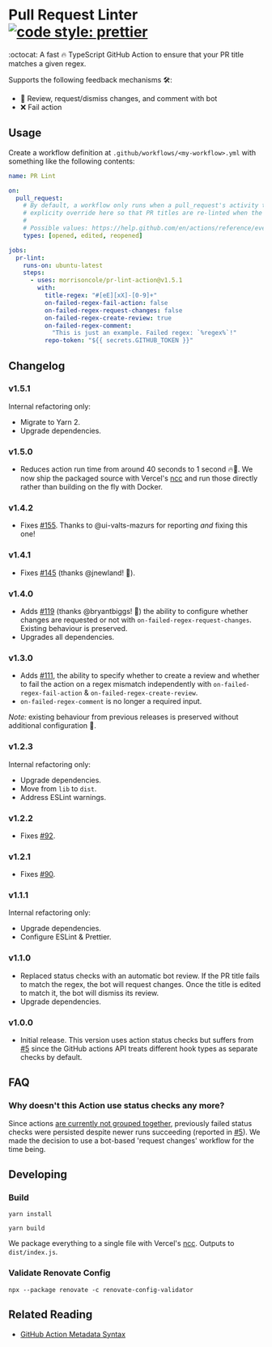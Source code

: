 # Pull Request Linter [![code style: prettier](https://img.shields.io/badge/code_style-prettier-ff69b4.svg?style=flat-square)](https://github.com/prettier/prettier)

:octocat: A fast 🔥 TypeScript GitHub Action to ensure that your PR title
matches a given regex.

Supports the following feedback mechanisms 🛠:

- 🤖 Review, request/dismiss changes, and comment with bot
- ❌ Fail action

## Usage

Create a workflow definition at `.github/workflows/<my-workflow>.yml` with
something like the following contents:

```yaml
name: PR Lint

on:
  pull_request:
    # By default, a workflow only runs when a pull_request's activity type is opened, synchronize, or reopened. We
    # explicity override here so that PR titles are re-linted when the PR text content is edited.
    #
    # Possible values: https://help.github.com/en/actions/reference/events-that-trigger-workflows#pull-request-event-pull_request
    types: [opened, edited, reopened]

jobs:
  pr-lint:
    runs-on: ubuntu-latest
    steps:
      - uses: morrisoncole/pr-lint-action@v1.5.1
        with:
          title-regex: "#[eE][xX]-[0-9]+"
          on-failed-regex-fail-action: false
          on-failed-regex-request-changes: false
          on-failed-regex-create-review: true
          on-failed-regex-comment:
            "This is just an example. Failed regex: `%regex%`!"
          repo-token: "${{ secrets.GITHUB_TOKEN }}"
```

## Changelog

### v1.5.1

Internal refactoring only:

- Migrate to Yarn 2.
- Upgrade dependencies.

### v1.5.0

- Reduces action run time from around 40 seconds to 1 second 🔥🚀. We now ship
  the packaged source with Vercel's [ncc](https://github.com/vercel/ncc) and run
  those directly rather than building on the fly with Docker.

### v1.4.2

- Fixes [#155](https://github.com/MorrisonCole/pr-lint-action/issues/155).
  Thanks to @ui-valts-mazurs for reporting _and_ fixing this one!

### v1.4.1

- Fixes [#145](https://github.com/MorrisonCole/pr-lint-action/issues/145)
  (thanks @jnewland! 🤩).

### v1.4.0

- Adds [#119](https://github.com/MorrisonCole/pr-lint-action/issues/119) (thanks
  @bryantbiggs! 🙏) the ability to configure whether changes are requested or
  not with `on-failed-regex-request-changes`. Existing behaviour is preserved.
- Upgrades all dependencies.

### v1.3.0

- Adds [#111](https://github.com/MorrisonCole/pr-lint-action/issues/111), the
  ability to specify whether to create a review and whether to fail the action
  on a regex mismatch independently with `on-failed-regex-fail-action` &
  `on-failed-regex-create-review`.
- `on-failed-regex-comment` is no longer a required input.

_Note:_ existing behaviour from previous releases is preserved without
additional configuration 🙏.

### v1.2.3

Internal refactoring only:

- Upgrade dependencies.
- Move from `lib` to `dist`.
- Address ESLint warnings.

### v1.2.2

- Fixes [#92](https://github.com/MorrisonCole/pr-lint-action/issues/92).

### v1.2.1

- Fixes [#90](https://github.com/MorrisonCole/pr-lint-action/issues/90).

### v1.1.1

Internal refactoring only:

- Upgrade dependencies.
- Configure ESLint & Prettier.

### v1.1.0

- Replaced status checks with an automatic bot review. If the PR title fails to
  match the regex, the bot will request changes. Once the title is edited to
  match it, the bot will dismiss its review.
- Upgrade dependencies.

### v1.0.0

- Initial release. This version uses action status checks but suffers from
  [#5](https://github.com/MorrisonCole/pr-lint-action/issues/5) since the GitHub
  actions API treats different hook types as separate checks by default.

## FAQ

### Why doesn't this Action use status checks any more?

Since actions
[are currently not grouped together](https://github.community/t5/GitHub-Actions/duplicate-checks-on-pull-request-event/m-p/33157),
previously failed status checks were persisted despite newer runs succeeding
(reported in [#5](https://github.com/MorrisonCole/pr-lint-action/issues/5)). We
made the decision to use a bot-based 'request changes' workflow for the time
being.

## Developing

### Build

`yarn install`

`yarn build`

We package everything to a single file with Vercel's
[ncc](https://github.com/vercel/ncc). Outputs to `dist/index.js`.

### Validate Renovate Config

`npx --package renovate -c renovate-config-validator`

## Related Reading

- [GitHub Action Metadata Syntax](https://help.github.com/en/actions/automating-your-workflow-with-github-actions/metadata-syntax-for-github-actions)
